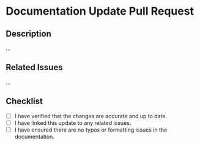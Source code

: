# Documentation Update Pull Request

## Description

<!-- Provide a brief summary of the documentation update. -->

...

## Related Issues

<!-- Link to related issues, e.g., Closes #123. -->

...

## Checklist

- [ ] I have verified that the changes are accurate and up to date.
- [ ] I have linked this update to any related issues.
- [ ] I have ensured there are no typos or formatting issues in the documentation.
